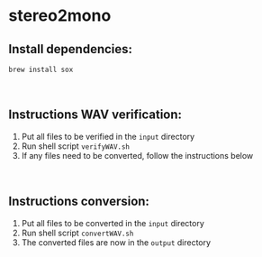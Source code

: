 # stereo2mono

## Install dependencies:
```shell
brew install sox
```

<br>

## Instructions WAV verification:
1. Put all files to be verified in the `input` directory
2. Run shell script `verifyWAV.sh`
3. If any files need to be converted, follow the instructions below

<br>

## Instructions conversion:
1. Put all files to be converted in the `input` directory
2. Run shell script `convertWAV.sh`
3. The converted files are now in the `output` directory